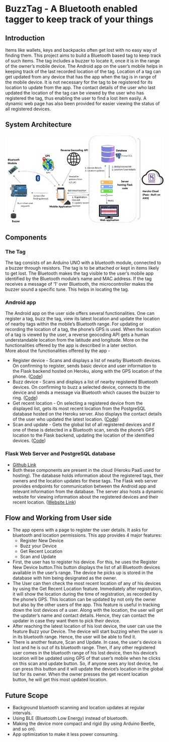 # BuzzTag - A Bluetooth enabled tagger to keep track of your things
## Introduction
Items like wallets, keys and backpacks often get lost with no easy way of finding them. This project aims to build a Bluetooth based tag to keep track of such items. The tag includes a buzzer to locate it, once it is in the range of the owner’s mobile device. The Android app on the user’s mobile helps in keeping track of the last recorded location of the tag. Location of a tag can get updated from any device that has the app when the tag is in range of the mobile device. It is not necessary for the tag to be registered for its location to update from the app. The contact details of the user who last updated the location of the tag can be viewed by the user who has registered the tag, thus enabling the user to find a lost item easily. A dynamic web page has also been provided for easier viewing the status of all registered devices.
## System Architecture
![System Architecture](./System_Architecture.jpg)
## Components
### The Tag
The tag consists of an Arduino UNO with a bluetooth module, connected to a buzzer through resistors. The tag is to be attached or kept in items likely to get lost. The Bluetooth makes the tag visible to the user’s mobile app identified by the Bluetooth module’s name and MAC address. If the tag receives a message of ‘1’ over Bluetooth, the microcontroller makes the buzzer sound a specific tune. This helps in locating the tag. 
### Android app
The Android app on the user side offers several functionalities. One can register a tag, buzz the tag, view its latest location and update the location of nearby tags within the mobile’s Bluetooth range. For updating or recording the location of a tag, the phone’s GPS is used. When the location of a tag is viewed by the user, a reverse geocoding API gets a human understandable location from the latitude and longitude. More on the functionalities offered by the app is described in a later section. <br>
More about the functionalities offered by the app -
* Register device - Scans and displays a list of nearby Bluetooth devices. On confirming to register, sends basic device and user information to the Flask backend hosted on Heroku, along with the GPS location of the phone. ([Code](https://github.com/samina-mulani/IoT-Project-Android-app/blob/master/app/src/main/java/com/example/iot_project/RegisterDevice.java#L163))
* Buzz device - Scans and displays a list of nearby registered Bluetooth devices. On confirming to buzz a selected device, connects to the device and sends a message via Bluetooth which causes the buzzer to ring. ([Code](https://github.com/samina-mulani/IoT-Project-Android-app/blob/master/app/src/main/java/com/example/iot_project/BuzzDevice.java#L77))
* Get recent location - On selecting a registered device from the displayed list, gets its most recent location from the PostgreSQL database hosted on the Heroku server. Also displays the contact details of the user who updated the latest location. ([Code](https://github.com/samina-mulani/IoT-Project-Android-app/blob/master/app/src/main/java/com/example/iot_project/GetLocation.java#L42)) 
* Scan and update - Gets the global list of all registered devices and if one of these is detected in a Bluetooth scan, sends the phone’s GPS location to the Flask backend, updating the location of the identified devices. ([Code](https://github.com/samina-mulani/IoT-Project-Android-app/blob/master/app/src/main/java/com/example/iot_project/MainActivity.java#L398))
### Flask Web Server and PostgreSQL database
* [Github Link](https://github.com/samina-mulani/IoT-Project-Backend) <br>
* Both these components are present in the cloud (Heroku PaaS used for hosting). The database holds information about the registered tags, their owners and the location updates for these tags. The Flask web server provides endpoints for communication between the Android app and relevant information from the database. The server also hosts a dynamic website for viewing information about the registered devices and their recent location. ([Website Link](https://iot-project-314.herokuapp.com/))
## Flow and Working from User side
* The app opens with a page to register the user details. It asks for bluetooth and location permissions. This app provides 4 major features:
  * Register New Device
  * Buzz your Device
  * Get Recent Location
  * Scan and Update
* First, the user has to register his device. For this, he uses the Register New Device   button.This button displays the list of all Bluetooth devices available in the user’s range. The device he picks up is stored in the database with him being designated as the owner.
* The User can then check the most recent location of any of his devices by using the Get Recent Location feature. Immediately after registration, it will show the location during the time of registration, as recorded by the phone’s GPS. This location can be updated by not only the owner but also by the other users of the app. This feature is useful in tracking down the lost devices of a user. Along with the location, the user will get the updater’s name and contact details. Hence, they can contact the updater in case they want them to pick their device.
* After reaching the latest location of his lost device, the user can use the feature Buzz your Device. The device will start buzzing when the user is in its bluetooth range. Hence, the user will be able to find it.
* There is another feature, Scan and Update. In case, the user's device is lost and he is out of its bluetooth range. Then, if any other registered user comes in the bluetooth range of his lost device, then his device’s location will be updated using GPS of that user’s mobile when he clicks on this scan and update button. So, if anyone sees any lost device, he can press this button and it will update the device’s location in the global list for its owner. When the owner presses the get recent location button, he will get this most updated location.  
## Future Scope
* Background bluetooth scanning and location updates at regular intervals.
* Using BLE (Bluetooth Low Energy) instead of bluetooth.
* Making the device more compact and rigid (by using Arduino Beetle, and so on).
* App optimization to make it less power consuming.




